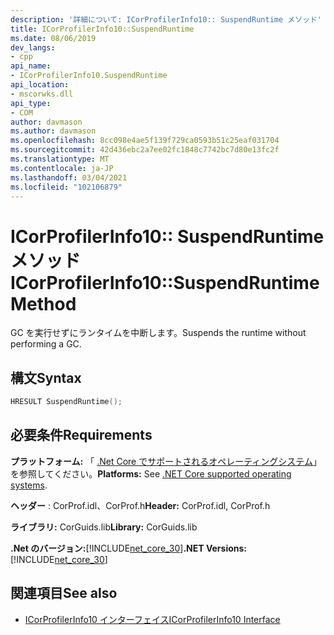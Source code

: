 ```yaml
---
description: '詳細について: ICorProfilerInfo10:: SuspendRuntime メソッド'
title: ICorProfilerInfo10::SuspendRuntime
ms.date: 08/06/2019
dev_langs:
- cpp
api_name:
- ICorProfilerInfo10.SuspendRuntime
api_location:
- mscorwks.dll
api_type:
- COM
author: davmason
ms.author: davmason
ms.openlocfilehash: 8cc098e4ae5f139f729ca0593b51c25eaf031704
ms.sourcegitcommit: 42d436ebc2a7ee02fc1848c7742bc7d80e13fc2f
ms.translationtype: MT
ms.contentlocale: ja-JP
ms.lasthandoff: 03/04/2021
ms.locfileid: "102106879"
---
```

# <a name="icorprofilerinfo10suspendruntime-method"></a><span data-ttu-id="acc52-103">ICorProfilerInfo10:: SuspendRuntime メソッド</span><span class="sxs-lookup"><span data-stu-id="acc52-103">ICorProfilerInfo10::SuspendRuntime Method</span></span>

<span data-ttu-id="acc52-104">GC を実行せずにランタイムを中断します。</span><span class="sxs-lookup"><span data-stu-id="acc52-104">Suspends the runtime without performing a GC.</span></span>

## <a name="syntax"></a><span data-ttu-id="acc52-105">構文</span><span class="sxs-lookup"><span data-stu-id="acc52-105">Syntax</span></span>

```cpp
HRESULT SuspendRuntime();
```

## <a name="requirements"></a><span data-ttu-id="acc52-106">必要条件</span><span class="sxs-lookup"><span data-stu-id="acc52-106">Requirements</span></span>

<span data-ttu-id="acc52-107">**プラットフォーム:** 「 [.Net Core でサポートされるオペレーティングシステム](../../../core/install/windows.md?pivots=os-windows)」を参照してください。</span><span class="sxs-lookup"><span data-stu-id="acc52-107">**Platforms:** See [.NET Core supported operating systems](../../../core/install/windows.md?pivots=os-windows).</span></span>

<span data-ttu-id="acc52-108">**ヘッダー** : CorProf.idl、CorProf.h</span><span class="sxs-lookup"><span data-stu-id="acc52-108">**Header:** CorProf.idl, CorProf.h</span></span>

<span data-ttu-id="acc52-109">**ライブラリ:** CorGuids.lib</span><span class="sxs-lookup"><span data-stu-id="acc52-109">**Library:** CorGuids.lib</span></span>

<span data-ttu-id="acc52-110">**.Net のバージョン:**[!INCLUDE[net_core_30](../../../../includes/net-core-30-md.md)]</span><span class="sxs-lookup"><span data-stu-id="acc52-110">**.NET Versions:** [!INCLUDE[net_core_30](../../../../includes/net-core-30-md.md)]</span></span>

## <a name="see-also"></a><span data-ttu-id="acc52-111">関連項目</span><span class="sxs-lookup"><span data-stu-id="acc52-111">See also</span></span>

- [<span data-ttu-id="acc52-112">ICorProfilerInfo10 インターフェイス</span><span class="sxs-lookup"><span data-stu-id="acc52-112">ICorProfilerInfo10 Interface</span></span>](icorprofilerinfo10-interface.md)
